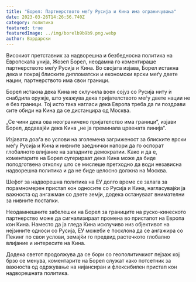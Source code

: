```yaml
---
title: "Борел: Партнерството меѓу Русија и Кина има ограничувања"
date: 2023-03-26T14:26:56.740Z
category: политика
featured: true
featuredImage: ../img/borelb9b9b9.png.webp
author: Вардарски
---
```


Високиот претставник за надворешна и безбедносна политика на Европската унија, Жозеп Борел, неодамна го коментираше партнерството меѓу Русија и Кина. Во својата изјава, Борел истакна дека и покрај блиските дипломатски и економски врски меѓу двете нации, партнерството има свои граници.

Борел истакна дека Кина не склучила воен сојуз со Русија ниту ѝ снабдила оружје, што укажува дека пријателството меѓу двете нации не е без граници. Тој исто така нагласи дека Европа треба да ги поздрави сите обиди на Кина да се дистанцира од Москва.

„Се чини дека ова неограничено пријателство има граници“, изјави Борел, додавајќи дека Кина „не ја преминала црвената линија“.

Изјавата доаѓа во услови на зголемена загриженост за блиските врски меѓу Русија и Кина и нивните заеднички напори да го оспорат глобалното влијание на западните демократии. Како и да е, коментарите на Борел сугерираат дека Кина може да биде поподготвена отколку што се мислеше претходно да води независна надворешна политика и да не биде целосно должна на Москва.

Шефот за надворешна политика на ЕУ долго време се залага за порамномерен пристап кон односите со Русија и Кина, нагласувајќи ја важноста од ангажман со двете земји, додека остануваат внимателни за нивните постапки.

Неодамнешните забелешки на Борел за границите на руско-кинеското партнерство може да сигнализираат промена во пристапот на Европа кон Кина. Наместо да ја гледа Кина исклучиво низ објективот на нејзините односи со Русија, ЕУ можеби е посклона да се ангажира со Пекинг по свои услови, земајќи го предвид растечкото глобално влијание и интересите на Кина.

Додека светот продолжува да се бори со геополитичкиот пејзаж кој брзо се менува, коментарите на Борел служат како потсетник за важноста од одржување на нијансиран и флексибилен пристап кон надворешната политика.
